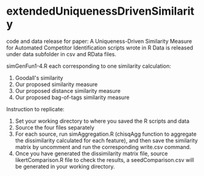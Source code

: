 # extendedUniquenessDrivenSimilarity

code and data release for paper: A Uniqueness-Driven Similarity Measure for Automated Competitor Identification
scripts wrote in R
Data is released under data subfolder in csv and RData files.

simGenFun1-4.R each corresponding to one similarity calculation:
  1. Goodall's similarity
  2. Our proposed similarity measure
  3. Our proposed distance similarity measure
  4. Our proposed bag-of-tags similarity measure

Instruction to replicate: 
  1. Set your working directory to where you saved the R scripts and data
  2. Source the four files separately
  3. For each source, run simAggregation.R (chisqAgg function to aggregate the dissimilarity calculated for each feature), and then save the similarity matrix by uncomment and run the corresponding write.csv command.
  4. Once you have generated the dissimilarity matrix file, source likertComparison.R file to check the results, a seedComparison.csv will be generated in your working directory.
